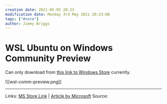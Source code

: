 ```yaml
---
creation date: 2021-05-03 20:23
modification date: Monday 3rd May 2021 20:23:08
tags: ["#note"]
author: Jimmy Briggs
---
```


# WSL Ubuntu on Windows Community Preview

Can only download from [this link to Windows Store](https://www.microsoft.com/en-us/p/ubuntu-on-windows-community-preview/9p9q5zh1hrr0?rtc=1&activetab=pivot:overviewtab) currently.

![[wsl-comm-preview.png]]


***
Links: [MS Store Link](https://www.microsoft.com/en-us/p/ubuntu-on-windows-community-preview/9p9q5zh1hrr0?rtc=1&activetab=pivot:overviewtab) | [Article by Microsoft]()
Source:

